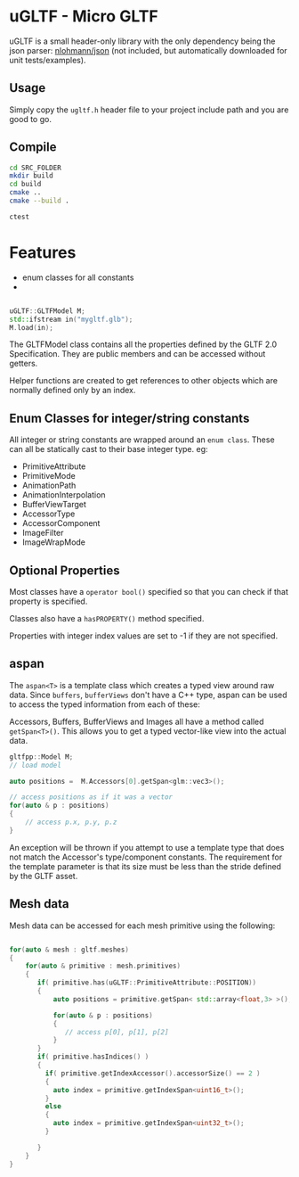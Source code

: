 # uGLTF - Micro GLTF

uGLTF is a small header-only library with the only dependency being the json parser: [nlohmann/json](https://github.com/nlohmann/json) (not included, but automatically downloaded for unit tests/examples).

## Usage

Simply copy the `ugltf.h` header file to your project include path and you are
good to go.


## Compile

```Bash
cd SRC_FOLDER
mkdir build
cd build
cmake ..
cmake --build .

ctest

```

# Features

* enum classes for all constants
*

```C++

uGLTF::GLTFModel M;
std::ifstream in("mygltf.glb");
M.load(in);

```

The GLTFModel class contains all the properties defined by the GLTF 2.0 Specification.
They are public members and can be accessed without getters.

Helper functions are created to get references to other objects which are normally defined only by an index.

## Enum Classes for integer/string constants

 All integer or string constants are wrapped around an `enum class`. These can
 all be statically cast to their base integer type.
 eg:
 * PrimitiveAttribute
 * PrimitiveMode
 * AnimationPath
 * AnimationInterpolation
 * BufferViewTarget
 * AccessorType
 * AccessorComponent
 * ImageFilter
 * ImageWrapMode

## Optional Properties

Most classes have a `operator bool()` specified so that you can check if that
property is specified.

Classes also have a `hasPROPERTY()` method specified.

Properties with integer index values are set to -1 if they are not specified.

## aspan<T>

The `aspan<T>` is a template class which creates a typed view around raw data.
Since `buffers`, `bufferViews` don't have a C++ type, aspan can be used to access the
typed information from each of these:

Accessors, Buffers, BufferViews and Images all have a method called `getSpan<T>()`.
This allows you to get a typed vector-like view into the actual data.

```C++
gltfpp::Model M;
// load model

auto positions =  M.Accessors[0].getSpan<glm::vec3>();

// access positions as if it was a vector
for(auto & p : positions)
{
    // access p.x, p.y, p.z
}

```

An exception will be thrown if you attempt to use a template type that does not
match the Accessor's type/component constants. The requirement for the template
parameter is that its size must be less than the stride defined by the GLTF asset.


## Mesh data

Mesh data can be accessed for each mesh primitive using the following:

```C++

for(auto & mesh : gltf.meshes)
{
    for(auto & primitive : mesh.primitives)
    {
       if( primitive.has(uGLTF::PrimitiveAttribute::POSITION))
       {
           auto positions = primitive.getSpan< std::array<float,3> >();

           for(auto & p : positions)
           {
              // access p[0], p[1], p[2]
           }
       }
       if( primitive.hasIndices() )
       {
         if( primitive.getIndexAccessor().accessorSize() == 2 )
         {
           auto index = primitive.getIndexSpan<uint16_t>();
         }
         else
         {
           auto index = primitive.getIndexSpan<uint32_t>();
         }

       }
    }
}

```
